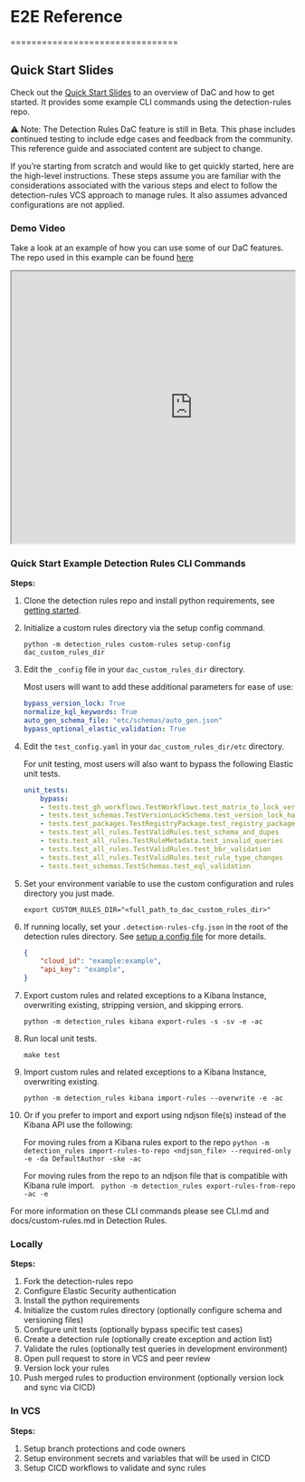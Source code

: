 # E2E Reference
================================

## Quick Start Slides

Check out the [Quick Start Slides](./_static/DaC_Rolling_your_own_Detections_as_Code.pdf) to an overview of DaC and how to get started. It provides some example CLI commands using the detection-rules repo.

⚠️ Note: The Detection Rules DaC feature is still in Beta. This phase includes continued testing to include edge cases and feedback from the community. This reference guide and associated content are subject to change. 

If you’re starting from scratch and would like to get quickly started, here are the high-level instructions. These steps assume you are familiar with the considerations associated with the various steps and elect to follow the detection-rules VCS approach to manage rules. It also assumes advanced configurations are not applied.

### Demo Video

Take a look at an example of how you can use some of our DaC features. The repo used in this example can be found [here](https://github.com/eric-forte-elastic/detection-rules-dac-demo)


<div style="position: relative; height: 0; overflow: hidden; max-width: 100%; height: auto;">
    <iframe src="https://drive.google.com/file/d/1XMPSdgjZipa94xufv_4byVrMm-0XaKZh/preview" width="640" height="480" allow="autoplay"></iframe>
</div>

### Quick Start Example Detection Rules CLI Commands

**Steps:**

1. Clone the detection rules repo and install python requirements, see [getting started](https://github.com/elastic/detection-rules?tab=readme-ov-file#getting-started).

1. Initialize a custom rules directory via the setup config command. 

    `python -m detection_rules custom-rules setup-config dac_custom_rules_dir`

1. Edit the `_config` file in your `dac_custom_rules_dir` directory. 

    Most users will want to add these additional parameters for ease of use:

    ```yaml
    bypass_version_lock: True
    normalize_kql_keywords: True
    auto_gen_schema_file: "etc/schemas/auto_gen.json"
    bypass_optional_elastic_validation: True
    ```

1. Edit the `test_config.yaml` in your `dac_custom_rules_dir/etc` directory. 

    For unit testing, most users will also want to bypass the following Elastic unit tests.

    ```yaml
    unit_tests:
        bypass:
        - tests.test_gh_workflows.TestWorkflows.test_matrix_to_lock_version_defaults
        - tests.test_schemas.TestVersionLockSchema.test_version_lock_has_nested_previous
        - tests.test_packages.TestRegistryPackage.test_registry_package_config
        - tests.test_all_rules.TestValidRules.test_schema_and_dupes
        - tests.test_all_rules.TestRuleMetadata.test_invalid_queries
        - tests.test_all_rules.TestValidRules.test_bbr_validation
        - tests.test_all_rules.TestValidRules.test_rule_type_changes
        - tests.test_schemas.TestSchemas.test_eql_validation
    ```

1. Set your environment variable to use the custom configuration and rules directory you just made.

    `export CUSTOM_RULES_DIR="<full_path_to_dac_custom_rules_dir>"`

1. If running locally, set your `.detection-rules-cfg.json` in the root of the detection rules directory. See [setup a config file](https://github.com/elastic/detection-rules/blob/main/CLI.md#setup-a-config-file) for more details.

    ```json
    {
        "cloud_id": "example:example",
        "api_key": "example",
    }
    ```

1. Export custom rules and related exceptions to a Kibana Instance, overwriting existing, stripping version, and skipping errors.

    `python -m detection_rules kibana export-rules -s -sv -e -ac`

1. Run local unit tests.

   `make test`

1. Import custom rules and related exceptions to a Kibana Instance, overwriting existing.

    `python -m detection_rules kibana import-rules --overwrite -e -ac`

1. Or if you prefer to import and export using ndjson file(s) instead of the Kibana API use the following:

    For moving rules from a Kibana rules export to the repo
    `python -m detection_rules import-rules-to-repo <ndjson_file> --required-only -e -da DefaultAuthor -ske -ac`

    For moving rules from the repo to an ndjson file that is compatible with Kibana rule import.
    ` python -m detection_rules export-rules-from-repo -ac -e`

For more information on these CLI commands please see CLI.md and docs/custom-rules.md in Detection Rules.

### Locally

**Steps:**

1. Fork the detection-rules repo
1. Configure Elastic Security authentication
1. Install the python requirements
1. Initialize the custom rules directory (optionally configure schema and versioning files)
1. Configure unit tests (optionally bypass specific test cases)
1. Create a detection rule (optionally create exception and action list)
1. Validate the rules (optionally test queries in development environment)
1. Open pull request to store in VCS and peer review
1. Version lock your rules
1. Push merged rules to production environment (optionally version lock and sync via CICD)

### In VCS

**Steps:**

1. Setup branch protections and code owners
1. Setup environment secrets and variables that will be used in CICD
1. Setup CICD workflows to validate and sync rules
